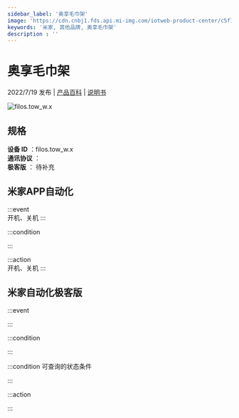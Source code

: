 ```yaml
---
sidebar_label: '奥享毛巾架'
image: 'https://cdn.cnbj1.fds.api.mi-img.com/iotweb-product-center/c5f1d4f089ef88432a9101ee6faa0e6f_1654494122053.png?GalaxyAccessKeyId=AKVGLQWBOVIRQ3XLEW&Expires=9223372036854775807&Signature=+fibGiEizCxVmqIVrOIMRXtXFqc='
keywords: '米家, 其他品牌, 奥享毛巾架'
description : ''
---
```

# 奥享毛巾架

2022/7/19 发布 | [产品百科](https://home.mi.com/webapp/content/baike/product/index.html?model=filos.tow_w.x/) | [说明书](https://home.mi.com/views/introduction.html?model=filos.tow_w.x&region=cn)

![filos.tow_w.x](https://cdn.cnbj1.fds.api.mi-img.com/iotweb-product-center/c5f1d4f089ef88432a9101ee6faa0e6f_1654494122053.png?GalaxyAccessKeyId=AKVGLQWBOVIRQ3XLEW&Expires=9223372036854775807&Signature=+fibGiEizCxVmqIVrOIMRXtXFqc=)

## 规格  
> 
**设备 ID** ：filos.tow_w.x  
**通讯协议** ：  
**极客版**  ： 待补充 


## 米家APP自动化  

:::event  
开机、关机
:::

:::condition  

:::

:::action   
开机、关机
:::

## 米家自动化极客版  

:::event  

:::

:::condition  

:::

:::condition 可查询的状态条件  

:::

:::action  

:::

        
